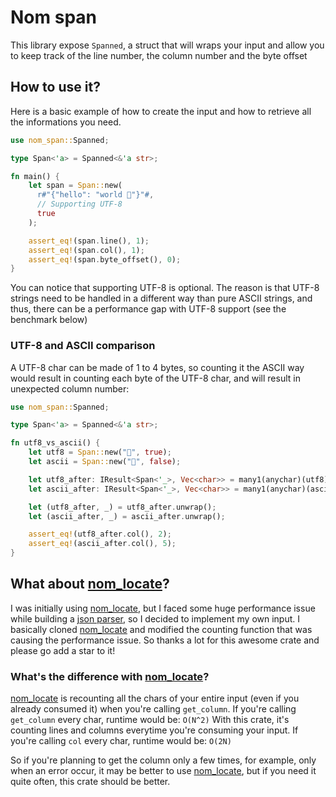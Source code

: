 # Nom span

This library expose `Spanned`, a struct that will wraps your input and allow you to keep track of the line number, the column number and the byte offset

## How to use it?

Here is a basic example of how to create the input and how to retrieve all the informations you need.

```rust
use nom_span::Spanned;

type Span<'a> = Spanned<&'a str>;

fn main() {
    let span = Span::new(
      r#"{"hello": "world 🙌"}"#,
      // Supporting UTF-8
      true
    );

    assert_eq!(span.line(), 1);
    assert_eq!(span.col(), 1);
    assert_eq!(span.byte_offset(), 0);
}
```

You can notice that supporting UTF-8 is optional. The reason is that UTF-8 strings need to be handled in a different way than pure ASCII strings, and thus, there can be a performance gap with UTF-8 support (see the benchmark below)

### UTF-8 and ASCII comparison

A UTF-8 char can be made of 1 to 4 bytes, so counting it the ASCII way would result in counting each byte of the UTF-8 char, and will result in unexpected column number:

```rust
use nom_span::Spanned;

type Span<'a> = Spanned<&'a str>;

fn utf8_vs_ascii() {
    let utf8 = Span::new("🙌", true);
    let ascii = Span::new("🙌", false);

    let utf8_after: IResult<Span<'_>, Vec<char>> = many1(anychar)(utf8);
    let ascii_after: IResult<Span<'_>, Vec<char>> = many1(anychar)(ascii);

    let (utf8_after, _) = utf8_after.unwrap();
    let (ascii_after, _) = ascii_after.unwrap();

    assert_eq!(utf8_after.col(), 2);
    assert_eq!(ascii_after.col(), 5);
}

```

## What about [nom_locate](https://github.com/fflorent/nom_locate)?

I was initially using [nom_locate](https://github.com/fflorent/nom_locate), but I faced some huge performance issue while building a [json parser](https://github.com/julesguesnon/spanned-json-parser), so I decided to implement my own input. I basically cloned [nom_locate](https://github.com/fflorent/nom_locate) and modified the counting function that was causing the performance issue. So thanks a lot for this awesome crate and please go add a star to it!

### What's the difference with [nom_locate](https://github.com/fflorent/nom_locate)?

[nom_locate](https://github.com/fflorent/nom_locate) is recounting all the chars of your entire input (even if you already consumed it) when you're calling `get_column`. If you're calling `get_column` every char, runtime would be: `O(N^2)`
With this crate, it's counting lines and columns everytime you're consuming your input. If you're calling `col` every char, runtime would be: `O(2N)`

So if you're planning to get the column only a few times, for example, only when an error occur, it may be better to use [nom_locate](https://github.com/fflorent/nom_locate), but if you need it quite often, this crate should be better.
